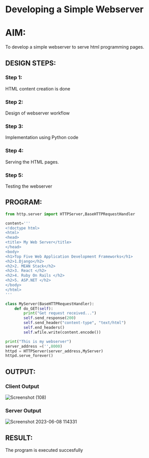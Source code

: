 # Developing a Simple Webserver

# AIM:

To develop a simple webserver to serve html programming pages.

## DESIGN STEPS:

### Step 1:

HTML content creation is done

### Step 2:

Design of webserver workflow

### Step 3:

Implementation using Python code

### Step 4:

Serving the HTML pages.

### Step 5:

Testing the webserver

## PROGRAM:
```python
from http.server import HTTPServer,BaseHTTPRequestHandler

content='''
<!doctype html>
<html>
<head>
<title> My Web Server</title>
</head>
<body>
<h1>Top Five Web Application Development Frameworks</h1>
<h2>1.Django</h2>
<h2>2. MEAN Stack</h2>
<h2>3. React </h2>
<h2>4. Ruby On Rails </h2>
<h2>5. ASP.NET </h2>
</body>
</html>
'''

class MyServer(BaseHTTPRequestHandler):
    def do_GET(self):
        print("Get request received...")
        self.send_response(200) 
        self.send_header("content-type", "text/html")       
        self.end_headers()
        self.wfile.write(content.encode())

print("This is my webserver") 
server_address =('',8000)
httpd = HTTPServer(server_address,MyServer)
httpd.serve_forever()
```


## OUTPUT:

### Client Output
![Screenshot (108)](https://github.com/ShanmathiShanmugam/webserver/assets/121243595/577e424a-6ed8-4129-8f86-889656d03f66)


###  Server Output
![Screenshot 2023-06-08 114331](https://github.com/ShanmathiShanmugam/webserver/assets/121243595/318e9559-433d-4caa-8ef0-77903e4e7f1a)


## RESULT:
The program is executed succesfully
